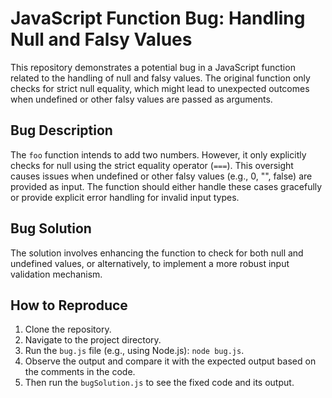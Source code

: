 # JavaScript Function Bug: Handling Null and Falsy Values

This repository demonstrates a potential bug in a JavaScript function related to the handling of null and falsy values. The original function only checks for strict null equality, which might lead to unexpected outcomes when undefined or other falsy values are passed as arguments.

## Bug Description

The `foo` function intends to add two numbers. However, it only explicitly checks for null using the strict equality operator (`===`). This oversight causes issues when undefined or other falsy values (e.g., 0, "", false) are provided as input. The function should either handle these cases gracefully or provide explicit error handling for invalid input types.

## Bug Solution

The solution involves enhancing the function to check for both null and undefined values, or alternatively, to implement a more robust input validation mechanism.

## How to Reproduce

1. Clone the repository.
2. Navigate to the project directory.
3. Run the `bug.js` file (e.g., using Node.js): `node bug.js`.
4. Observe the output and compare it with the expected output based on the comments in the code.
5. Then run the `bugSolution.js` to see the fixed code and its output.